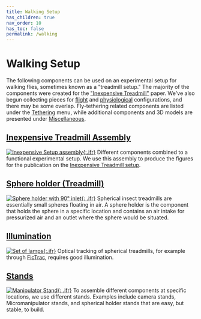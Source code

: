 ```yaml
---
title: Walking Setup
has_children: true
nav_order: 10
has_toc: false
permalink: /walking
---
```


# Walking Setup

The following components can be used on an experimental setup for walking flies, sometimes known as a "treadmill setup." The majority of the components were created for the ["Inexpensive Treadmill"]({{site.baseurl}}/inexpensive-treadmill) paper. We've also begun collecting pieces for [flight]({{site.baseurl}}/flight) and [physiological]({{site.baseurl}}/physiology) configurations, and there may be some overlap. Fly-tethering related components are listed under the [Tethering]({{site.baseurl}}/tether) menu, while additional components and 3D models are presented under [Miscellaneous]({{site.baseurl}}/miscellaneous).

## [Inexpensive Treadmill Assembly]({{site.baseurl}}/walking/inexpensive-treadmill)

[![Inexpensive Setup assembly]({{site.baseurl}}/assets/img/Walking-Setup/Inexpensive-Treadmill_Assembly/Inexpensive-Treadmill_Assembly.png){:.ifr}]({{site.baseurl}}/walking/inexpensive-treadmill)
Different components combined to a functional experimental setup. We use this assembly to produce the figures for the publication on the [Inexpensive Treadmill setup]({{site.baseurl}}/inexpensive-treadmill).

## [Sphere holder (Treadmill)]({{site.baseurl}}/walking/sphere-holder)

[![Sphere holder with 90° inlet]({{site.baseurl}}/assets/img/Walking-Setup/Treadmill_Sphere_Holder/Treadmill_Sphere_Holder_9mm-ball_90deg.png){: .ifr}]({{site.baseurl}}/walking/sphere-holder)
Spherical insect treadmills are essentially small spheres floating in air. A sphere holder is the component that holds the sphere in a specific location and contains an air intake for pressurized air and an outlet where the sphere would be situated.

## [Illumination]({{site.baseurl}}/walking/illumination)

[![Set of lamps]({{site.baseurl}}/assets/img/Walking-Setup/Lamp_LED_5mm/illumination-lamps.png){:.ifr}]({{site.baseurl}}/walking/illumination)
Optical tracking of spherical treadmills, for example through [FicTrac](https://github.com/rjdmoore/fictrac), requires good illumination.

## [Stands]({{site.baseurl}}/walking/stands)

[![Manipulator Stand]({{site.baseurl}}/assets/img/Walking-Setup/Stands/Stand_Treadmill_Sphere_Holder.png){: .ifr}]({{site.baseurl}}/walking/stands)
To assemble different components at specific locations, we use different stands. Examples include camera stands, Micromanipulator stands, and spherical holder stands that are easy, but stable, to build.
